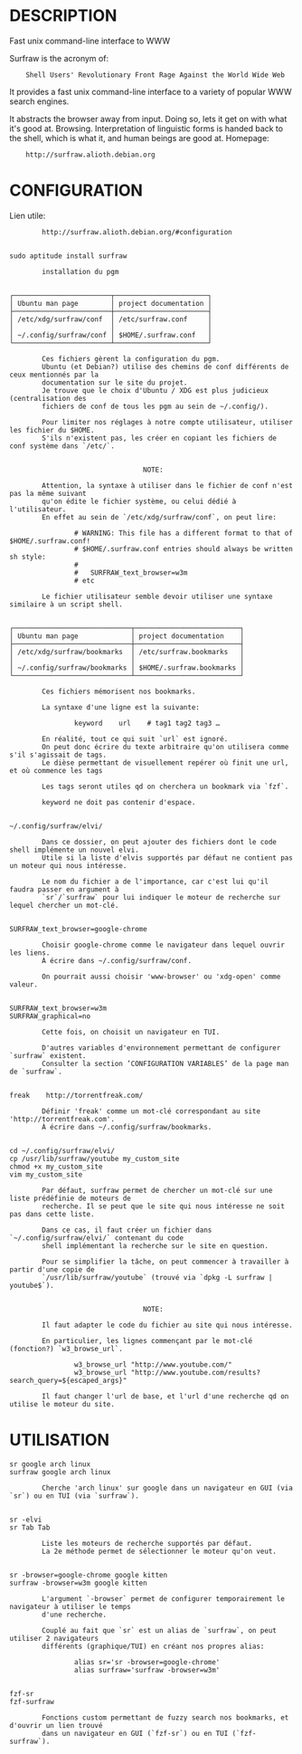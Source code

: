 # DESCRIPTION

Fast unix command-line interface to WWW

Surfraw is the acronym of:

        Shell Users' Revolutionary Front Rage Against the World Wide Web

It provides a fast unix command-line interface to  a variety of popular WWW search engines.

It abstracts the browser away from input. Doing so, lets it get on with what it's good at. Browsing.
Interpretation of linguistic forms  is handed back to the shell, which is  what it, and human beings
are good at. Homepage:

        http://surfraw.alioth.debian.org

# CONFIGURATION

Lien utile:

            http://surfraw.alioth.debian.org/#configuration


    sudo aptitude install surfraw

            installation du pgm


    ┌────────────────────────┬───────────────────────┐
    │ Ubuntu man page        │ project documentation │
    ├────────────────────────┼───────────────────────┤
    │ /etc/xdg/surfraw/conf  │ /etc/surfraw.conf     │
    │                        │                       │
    │ ~/.config/surfraw/conf │ $HOME/.surfraw.conf   │
    └────────────────────────┴───────────────────────┘

            Ces fichiers gèrent la configuration du pgm.
            Ubuntu (et Debian?) utilise des chemins de conf différents de ceux mentionnés par la
            documentation sur le site du projet.
            Je trouve que le choix d'Ubuntu / XDG est plus judicieux (centralisation des
            fichiers de conf de tous les pgm au sein de ~/.config/).

            Pour limiter nos réglages à notre compte utilisateur, utiliser les fichier du $HOME.
            S'ils n'existent pas, les créer en copiant les fichiers de conf système dans `/etc/`.


                                     NOTE:

            Attention, la syntaxe à utiliser dans le fichier de conf n'est pas la même suivant
            qu'on édite le fichier système, ou celui dédié à l'utilisateur.
            En effet au sein de `/etc/xdg/surfraw/conf`, on peut lire:

                    # WARNING: This file has a different format to that of $HOME/.surfraw.conf!
                    # $HOME/.surfraw.conf entries should always be written sh style:
                    #
                    # 	SURFRAW_text_browser=w3m
                    # etc

            Le fichier utilisateur semble devoir utiliser une syntaxe similaire à un script shell.


    ┌─────────────────────────────┬──────────────────────────┐
    │ Ubuntu man page             │ project documentation    │
    ├─────────────────────────────┼──────────────────────────┤
    │ /etc/xdg/surfraw/bookmarks  │ /etc/surfraw.bookmarks   │
    │                             │                          │
    │ ~/.config/surfraw/bookmarks │ $HOME/.surfraw.bookmarks │
    └─────────────────────────────┴──────────────────────────┘

            Ces fichiers mémorisent nos bookmarks.

            La syntaxe d'une ligne est la suivante:

                    keyword    url    # tag1 tag2 tag3 …

            En réalité, tout ce qui suit `url` est ignoré.
            On peut donc écrire du texte arbitraire qu'on utilisera comme s'il s'agissait de tags.
            Le dièse permettant de visuellement repérer où finit une url, et où commence les tags

            Les tags seront utiles qd on cherchera un bookmark via `fzf`.

            keyword ne doit pas contenir d'espace.


    ~/.config/surfraw/elvi/

            Dans ce dossier, on peut ajouter des fichiers dont le code shell implémente un nouvel elvi.
            Utile si la liste d'elvis supportés par défaut ne contient pas un moteur qui nous intéresse.

            Le nom du fichier a de l'importance, car c'est lui qu'il faudra passer en argument à
            `sr`/`surfraw` pour lui indiquer le moteur de recherche sur lequel chercher un mot-clé.


    SURFRAW_text_browser=google-chrome

            Choisir google-chrome comme le navigateur dans lequel ouvrir les liens.
            À écrire dans ~/.config/surfraw/conf.

            On pourrait aussi choisir 'www-browser' ou 'xdg-open' comme valeur.


    SURFRAW_text_browser=w3m
    SURFRAW_graphical=no

            Cette fois, on choisit un navigateur en TUI.

            D'autres variables d'environnement permettant de configurer `surfraw` existent.
            Consulter la section ’CONFIGURATION VARIABLES’ de la page man de `surfraw`.


    freak    http://torrentfreak.com/

            Définir 'freak' comme un mot-clé correspondant au site 'http://torrentfreak.com'.
            À écrire dans ~/.config/surfraw/bookmarks.


    cd ~/.config/surfraw/elvi/
    cp /usr/lib/surfraw/youtube my_custom_site
    chmod +x my_custom_site
    vim my_custom_site

            Par défaut, surfraw permet de chercher un mot-clé sur une liste prédéfinie de moteurs de
            recherche. Il se peut que le site qui nous intéresse ne soit pas dans cette liste.

            Dans ce cas, il faut créer un fichier dans `~/.config/surfraw/elvi/` contenant du code
            shell implémentant la recherche sur le site en question.

            Pour se simplifier la tâche, on peut commencer à travailler à partir d'une copie de
            `/usr/lib/surfraw/youtube` (trouvé via `dpkg -L surfraw | youtube$`).


                                     NOTE:

            Il faut adapter le code du fichier au site qui nous intéresse.

            En particulier, les lignes commençant par le mot-clé (fonction?) `w3_browse_url`.

                    w3_browse_url "http://www.youtube.com/"
                    w3_browse_url "http://www.youtube.com/results?search_query=${escaped_args}"

            Il faut changer l'url de base, et l'url d'une recherche qd on utilise le moteur du site.

# UTILISATION

    sr google arch linux
    surfraw google arch linux

            Cherche 'arch linux' sur google dans un navigateur en GUI (via `sr`) ou en TUI (via `surfraw`).


    sr -elvi
    sr Tab Tab

            Liste les moteurs de recherche supportés par défaut.
            La 2e méthode permet de sélectionner le moteur qu'on veut.


    sr -browser=google-chrome google kitten
    surfraw -browser=w3m google kitten

            L'argument `-browser` permet de configurer temporairement le navigateur à utiliser le temps
            d'une recherche.

            Couplé au fait que `sr` est un alias de `surfraw`, on peut utiliser 2 navigateurs
            différents (graphique/TUI) en créant nos propres alias:

                    alias sr='sr -browser=google-chrome'
                    alias surfraw='surfraw -browser=w3m'


    fzf-sr
    fzf-surfraw

            Fonctions custom permettant de fuzzy search nos bookmarks, et d'ouvrir un lien trouvé
            dans un navigateur en GUI (`fzf-sr`) ou en TUI (`fzf-surfraw`).
